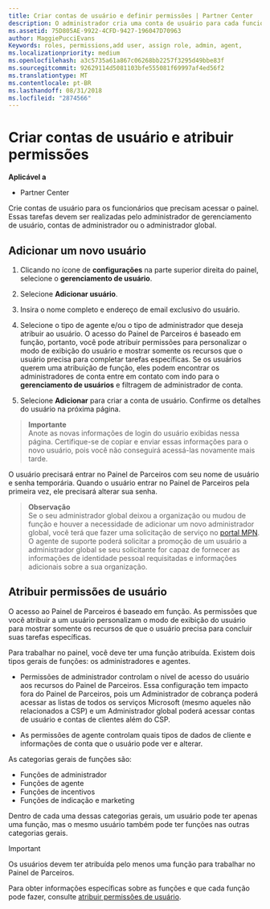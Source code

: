 ```yaml
---
title: Criar contas de usuário e definir permissões | Partner Center
description: O administrador cria uma conta de usuário para cada funcionário de parceiro que precise acessar o Partner Center.
ms.assetid: 75D805AE-9922-4CFD-9427-196047D70963
author: MaggiePucciEvans
Keywords: roles, permissions,add user, assign role, admin, agent,
ms.localizationpriority: medium
ms.openlocfilehash: a3c5735a61a867c06268bb2257f3295d49bbe83f
ms.sourcegitcommit: 92629114d5081103bfe555081f69997af4ed56f2
ms.translationtype: MT
ms.contentlocale: pt-BR
ms.lasthandoff: 08/31/2018
ms.locfileid: "2874566"
---
```

# <a name="create-user-accounts-and-assign-permissions"></a>Criar contas de usuário e atribuir permissões

**Aplicável a**

-  Partner Center

Crie contas de usuário para os funcionários que precisam acessar o painel. Essas tarefas devem ser realizadas pelo administrador de gerenciamento de usuário, contas de administrador ou o administrador global. 


## <a name="add-a-new-user"></a>Adicionar um novo usuário

1. Clicando no ícone de **configurações** na parte superior direita do painel, selecione o **gerenciamento de usuário**.

2.  Selecione **Adicionar usuário**.

3.  Insira o nome completo e endereço de email exclusivo do usuário.

4.  Selecione o tipo de agente e/ou o tipo de administrador que deseja atribuir ao usuário. O acesso do Painel de Parceiros é baseado em função, portanto, você pode atribuir permissões para personalizar o modo de exibição do usuário e mostrar somente os recursos que o usuário precisa para completar tarefas específicas.  Se os usuários querem uma atribuição de função, eles podem encontrar os administradores de conta entre em contato com indo para o **gerenciamento de usuários** e filtragem de administrador de conta.

5.  Selecione **Adicionar** para criar a conta de usuário. Confirme os detalhes do usuário na próxima página.

>**Importante**<br>
Anote as novas informações de login do usuário exibidas nessa página. Certifique-se de copiar e enviar essas informações para o novo usuário, pois você não conseguirá acessá-las novamente mais tarde. 

O usuário precisará entrar no Painel de Parceiros com seu nome de usuário e senha temporária. Quando o usuário entrar no Painel de Parceiros pela primeira vez, ele precisará alterar sua senha. 

>**Observação**<br> Se o seu administrador global deixou a organização ou mudou de função e houver a necessidade de adicionar um novo administrador global, você terá que fazer uma solicitação de serviço no [portal MPN](https://partner.microsoft.com/support). O agente de suporte poderá solicitar a promoção de um usuário a administrador global se seu solicitante for capaz de fornecer as informações de identidade pessoal requisitadas e informações adicionais sobre a sua organização.

## <a name="assign-user-permissions"></a>Atribuir permissões de usuário

O acesso ao Painel de Parceiros é baseado em função. As permissões que você atribuir a um usuário personalizam o modo de exibição do usuário para mostrar somente os recursos de que o usuário precisa para concluir suas tarefas específicas. 

Para trabalhar no painel, você deve ter uma função atribuída.  Existem dois tipos gerais de funções: os administradores e agentes.

- Permissões de administrador controlam o nível de acesso do usuário aos recursos do Painel de Parceiros. Essa configuração tem impacto fora do Painel de Parceiros, pois um Administrador de cobrança poderá acessar as listas de todos os serviços Microsoft (mesmo aqueles não relacionados a CSP) e um Administrador global poderá acessar contas de usuário e contas de clientes além do CSP.

- As permissões de agente controlam quais tipos de dados de cliente e informações de conta que o usuário pode ver e alterar.
    
As categorias gerais de funções são: 
- Funções de administrador
- Funções de agente
- Funções de incentivos
- Funções de indicação e marketing


Dentro de cada uma dessas categorias gerais, um usuário pode ter apenas uma função, mas o mesmo usuário também pode ter funções nas outras categorias gerais. 

>[!Important]
>Os usuários devem ter atribuída pelo menos uma função para trabalhar no Painel de Parceiros.

Para obter informações específicas sobre as funções e que cada função pode fazer, consulte [atribuir permissões de usuário](permissions-overview.md).





